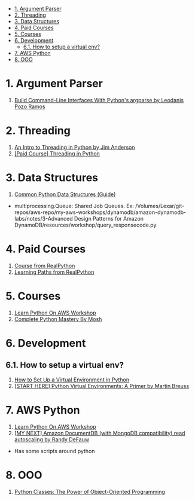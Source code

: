 
<!-- TOC -->

- [1. Argument Parser](#1-argument-parser)
- [2. Threading](#2-threading)
- [3. Data Structures](#3-data-structures)
- [4. Paid Courses](#4-paid-courses)
- [5. Courses](#5-courses)
- [6. Development](#6-development)
  - [6.1. How to setup a virtual env?](#61-how-to-setup-a-virtual-env)
- [7. AWS Python](#7-aws-python)
- [8. OOO](#8-ooo)

<!-- /TOC -->

# 1. Argument Parser

1. [Build Command-Line Interfaces With Python's argparse by Leodanis Pozo Ramos ](https://realpython.com/command-line-interfaces-python-argparse/)

# 2. Threading

1. [An Intro to Threading in Python by Jim Anderson ](https://realpython.com/intro-to-python-threading/)
2. [[Paid Course] Threading in Python](https://realpython.com/courses/threading-python/)

# 3. Data Structures

1. [Common Python Data Structures (Guide)](https://realpython.com/python-data-structures/)
- multiprocessing.Queue: Shared Job Queues. Ex: /Volumes/Lexar/git-repos/aws-repo/my-aws-workshops/dynamodb/amazon-dynamodb-labs/notes/3-Advanced Design Patterns for Amazon DynamoDB/resources/workshop/query_responsecode.py

# 4. Paid Courses

1. [Course from RealPython](https://realpython.com/start-here/)
2. [Learning Paths from RealPython](https://realpython.com/learning-paths/)

# 5. Courses

1. [Learn Python On AWS Workshop](https://catalog.us-east-1.prod.workshops.aws/workshops/3d705026-9edc-40e8-b353-bdabb116c89c/en-US)
2. [Complete Python Mastery By Mosh](https://codewithmosh.com/courses/enrolled/417695)

# 6. Development

## 6.1. How to setup a virtual env?

1. [How to Set Up a Virtual Environment in Python](https://www.freecodecamp.org/news/how-to-setup-virtual-environments-in-python/)
2. [[START HERE] Python Virtual Environments: A Primer by Martin Breuss](https://realpython.com/python-virtual-environments-a-primer/)

# 7. AWS Python

1. [Learn Python On AWS Workshop](https://catalog.us-east-1.prod.workshops.aws/workshops/3d705026-9edc-40e8-b353-bdabb116c89c/en-US)
1. [[MY NEXT] Amazon DocumentDB (with MongoDB compatibility) read autoscaling by Randy DeFauw](https://aws.amazon.com/blogs/database/amazon-documentdb-with-mongodb-compatibility-read-autoscaling/)
- Has some scripts around python

# 8. OOO

1. [Python Classes: The Power of Object-Oriented Programming](https://realpython.com/python-classes/)